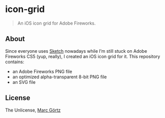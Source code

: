 # icon-grid

> An iOS icon grid for Adobe Fireworks.

## About

Since everyone uses [Sketch](https://www.sketchapp.com) nowadays while I’m
still stuck on Adobe Fireworks CS5 (yup, really), I created an iOS icon grid
for it. This repository contains:

 * an Adobe Fireworks PNG file
 * an optimized alpha-transparent 8-bit PNG file
 * an SVG file

## License

The Unlicense, [Marc Görtz](https://marcgoertz.de/)
